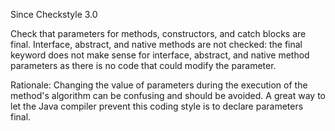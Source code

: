 Since Checkstyle 3.0

Check that parameters for methods, constructors, and catch blocks are
final. Interface, abstract, and native methods are not checked: the
final keyword does not make sense for interface, abstract, and native
method parameters as there is no code that could modify the parameter.

Rationale: Changing the value of parameters during the execution of the
method\'s algorithm can be confusing and should be avoided. A great way
to let the Java compiler prevent this coding style is to declare
parameters final.
